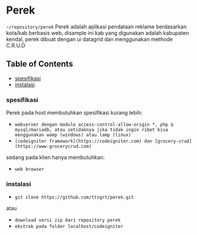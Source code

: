 # Perek
`~/repository/perek`
Perek adalah aplikasi pendataan reklame berdasarkan kota/kab berbasis web, disample ini kab yang digunakan adalah kabupaten kendal, perek dibuat dengan ui datagrid dan menggunakan methode C.R.U.D
 
## Table of Contents
 - [spesifikasi](#spesifikasi)
 - [instalasi](#instalasi)
 
### spesifikasi
Perek pada host membutuhkan spesifikasi kurang lebih:

- `webserver dengan module access-control-allow-origin *, php & mysql/mariadb, atau setidaknya jika tidak ingin ribet bisa menggunakan wamp (windows) atau lamp (linux)`
- `[codeigniter framework](https://codeigniter.com) dan [grocery-crud](https://www.grocerycrud.com)`

sedang pada klien hanya membutuhkan:

- `web browser`

### instalasi
- `git clone https://github.com/ttsgrt/perek.git`

atau

- `download versi zip dari repository perek`
- `ekstrak pada folder localhost/codeigniter`
